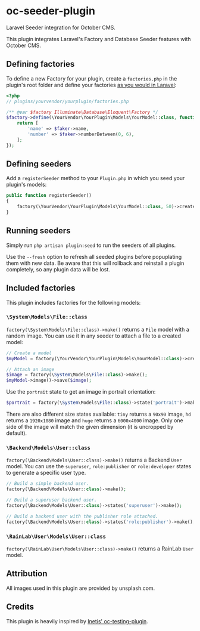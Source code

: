 # oc-seeder-plugin

Laravel Seeder integration for October CMS.

This plugin integrates Laravel's Factory and Database Seeder features with October CMS.

## Defining factories

To define a new Factory for your plugin, create a `factories.php` in the plugin's root folder and define your factories [as you would in Laravel](https://laravel.com/docs/6.x/database-testing#writing-factories):

```php
<?php
// plugins/yourvendor/yourplugin/factories.php

/** @var $factory Illuminate\Database\Eloquent\Factory */
$factory->define(\YourVendor\YourPlugin\Models\YourModel::class, function (\OFFLINE\Seeder\Classes\Generator $faker) {
    return [
        'name' => $faker->name,
        'number' => $faker->numberBetween(0, 6),
    ];
});
```

## Defining seeders

Add a `registerSeeder` method to your `Plugin.php` in which you seed your plugin's models:

```php
public function registerSeeder()
{
    factory(\YourVendor\YourPlugin\Models\YourModel::class, 50)->create();
}
```

## Running seeders

Simply run `php artisan plugin:seed` to run the seeders of all plugins. 

Use the `--fresh` option to refresh all seeded plugins before popuplating them with new data. Be aware that this will rollback and reinstall a plugin completely, so any plugin data will be lost.

## Included factories

This plugin includes factories for the following models:

### `\System\Models\File::class`

`factory(\System\Models\File::class)->make()` returns a `File` model with a random image. You can use it in any seeder to attach a file to a created model:

```php
// Create a model
$myModel = factory(\YourVendor\YourPlugin\Models\YourModel::class)->create();

// Attach an image
$image = factory(\System\Models\File::class)->make();
$myModel->image()->save($image);
```

Use the `portrait` state to get an image in portrait orientation:

```php
$portrait = factory(\System\Models\File::class)->state('portrait')->make();
```

There are also different size states available: `tiny` returns a `90x90` image, `hd` returns a `1920x1080` image and `huge` returns a `6000x4000` image. 
Only one side of the image will match the given dimension (it is uncropped by default).

### `\Backend\Models\User::class`

`factory(\Backend\Models\User::class)->make()` returns a Backend `User` model. You can use the `superuser`, `role:publisher` or `role:developer` states to generate a specific user type.

```php
// Build a simple backend user.
factory(\Backend\Models\User::class)->make();

// Build a superuser backend user.
factory(\Backend\Models\User::class)->states('superuser')->make();

// Build a backend user with the publisher role attached.
factory(\Backend\Models\User::class)->states('role:publisher')->make();
```

### `\RainLab\User\Models\User::class`

`factory(\RainLab\User\Models\User::class)->make()` returns a RainLab `User` model.


## Attribution

All images used in this plugin are provided by unsplash.com.


## Credits

This plugin is heavily inspired by [Inetis' oc-testing-plugin](https://github.com/inetis-ch/oc-testing-plugin).
